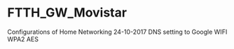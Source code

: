 # FTTH_GW_Movistar
Configurations of Home Networking
24-10-2017
DNS setting to Google
WIFI WPA2 AES
